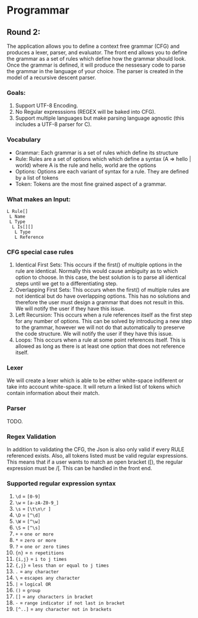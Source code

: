# Programmar

## Round 2:
The application allows you to define a context free grammar (CFG) and produces a lexer, parser, and evaluator. The front end allows you to define the grammar as a set of rules which define how the grammar should look. Once the grammar is defined, it will produce the nessesary code to parse the grammar in the language of your choice. The parser is created in the model of a recursive descent parser.

### Goals:
1. Support UTF-8 Encoding.
2. No Regular expresssions (REGEX will be baked into CFG).
3. Support multiple languages but make parsing language agnostic (this includes a UTF-8 parser for C).

### Vocabulary
- Grammar: Each grammar is a set of rules which define its structure
- Rule: Rules are a set of options which which define a syntax (A => hello | world) where A is the rule and hello, world are the options
- Options: Options are each variant of syntax for a rule. They are defined by a list of tokens
- Token: Tokens are the most fine grained aspect of a grammar.

### What makes an Input:
```
L Rule[]
 L Name
 L Type
  L Is[][]
   L Type
   L Reference
```

### CFG special case rules
1. Identical First Sets: This occurs if the first() of multiple options in the rule are identical. Normally this would cause ambiguity as to which option to choose. In this case, the best solution is to parse all identical steps until we get to a differentiating step.
2. Overlapping First Sets: This occurs when the first() of multiple rules are not identical but do have overlapping options. This has no solutions and therefore the user must design a grammar that does not result in this. We will notify the user if they have this issue.
3. Left Recursion: This occurs when a rule references itself as the first step for any number of options. This can be solved by introducing a new step to the grammar, however we will not do that automatically to preserve the code structure. We will notify the user if they have this issue.
4. Loops: This occurs when a rule at some point references itself. This is allowed as long as there is at least one option that does not reference itself.

### Lexer
We will create a lexer which is able to be either white-space indiferent or take into account white-space. It will return a linked list of tokens which contain information about their match.

### Parser
TODO.

### Regex Validation
In addition to validating the CFG, the Json is also only valid if every RULE referenced exists. Also, all tokens listed must be valid regular expressions. This means that if a user wants to match an open bracket ([), the regular expression must be /[. This can be handled in the front end.

### Supported regular expression syntax
1. `\d` = `[0-9]`
2. `\w` = `[a-zA-Z0-9_]`
3. `\s` = `[\t\n\r ]`
4. `\D` = `[^\d]`
5. `\W` = `[^\w]`
6. `\S` = `[^\s]`
7. `+` = `one or more`
8. `*` = `zero or more`
9. `?` = `one or zero times`
10. `{n}` = `n repetitions`
11. `{i,j}` = `i to j times`
12. `{,j}` = `less than or equal to j times`
13. `.` = `any character`
14. `\` = `escapes any character`
15. `|` = `logical OR`
16. `()` = `group` 
18. `[]` = `any characters in bracket`
19. `-` = `range indicator if not last in bracket`
20. `[^..]` = `any character not in brackets`